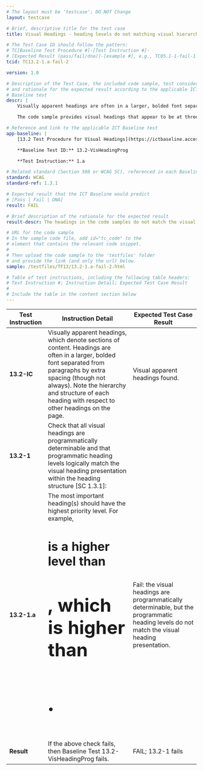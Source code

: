```yaml
---
# The layout must be 'testcase'; DO NOT Change
layout: testcase

# Brief, descriptive title for the test case
title: Visual Headings - heading levels do not matching visual hierarchy

# The Test Case ID should follow the pattern:
# TC[Baseline Test Procedure #]-[Test Instruction #]-
# [Expected Result (pass/fail/dna)]-[example #], e.g., TC05.1-1-fail-1
tcid: TC13.2-1.a-fail-2

version: 1.0

# Description of the Test Case, the included code sample, test considerations,
# and rationale for the expected result according to the applicable ICT
# Baseline test
descr: |
    Visually apparent headings are often in a larger, bolded font separated from paragraphs by extra spacing (though not always). Note the hierarchy and structure of each heading with respect to other headings on the page.

    The code sample provides visual headings that appear to be at three levels. Programmatically, the third level headings are &lt;h3&gt; to &lt;h6&gt; with style attributes that set all of them to the same font size to make them appear to be at the same level. A successful test should identify a FAIL against Baseline 13.2 Visual Headings.

# Reference and link to the applicable ICT Baseline test
app-baseline: |
    [13.2 Test Procedure for Visual Headings](https://ictbaseline.access-board.gov/13Structure/#132-test-procedure-for-visual-headings-programmatic)

    **Baseline Test ID:** 13.2-VisHeadingProg

    **Test Instruction:** 1.a

# Related standard (Section 508 or WCAG SC), referenced in each Baseline procedure/step
standard: WCAG
standard-ref: 1.3.1

# Expected result that the ICT Baseline would predict
# [Pass | Fail | DNA]
result: FAIL

# Brief description of the rationale for the expected result
result-descr: The headings in the code samples do not match the visual hierarchy.

# URL for the code sample
# In the sample code file, add id="tc_code" to the
# element that contains the relevant code snippet.
#
# Then upload the code sample to the 'testfiles' folder
# and provide the link (and only the url) below.
sample: /testfiles/TF13/13.2-1.a-fail-2.html

# Table of test instructions, including the following table headers:
# Test Instruction #; Instruction Detail; Expected Test Case Result
#
# Include the table in the content section below
---
```

| Test Instruction | Instruction Detail | Expected Test Case Result |
|------------------|--------------------|---------------------------|
| **13.2-IC** | Visually apparent headings, which denote sections of content. Headings are often in a larger, bolded font separated from paragraphs by extra spacing (though not always). Note the hierarchy and structure of each heading with respect to other headings on the page. | Visual apparent headings found. |
| **13.2-1** | Check that all visual headings are programmatically determinable and that programmatic heading levels logically match the visual heading presentation within the heading structure [SC 1.3.1]: | |
| **13.2-1.a** | The most important heading(s) should have the highest priority level. For example, <code><h1></code> is a higher level than <code><h2></code>, which is higher than <code><h3></code>. | Fail: the visual headings are programmatically determinable, but the programmatic heading levels do not match the visual heading presentation. |
| **Result** | If the above check fails, then Baseline Test 13.2-VisHeadingProg fails. | FAIL; 13.2-1 fails |
